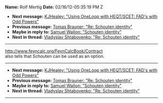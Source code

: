 **Name:** Rolf Mertig
**Date:** 02/16/12-05:35:19 PM Z

  - **Next message:** [KJHealey: "Using OneLoop with HEQT/SCET: FAD's
    with Odd Powers"](0694.html)
  - **Previous message:** [Tomas Brauner: "Re: Schouten
    identity"](0692.html)
  - **Maybe in reply to:** [Samuel Wallon: "Schouten
    identity"](0879.html)
  - **Next in thread:** [Vladyslav Shtabovenko: "Re: Schouten
    identity"](0880.html)

-----

<http://www.feyncalc.org/FeynCalcBook/Contract>  
also tells that Schouten can be used as an option.  

-----

  - **Next message:** [KJHealey: "Using OneLoop with HEQT/SCET: FAD's
    with Odd Powers"](0694.html)
  - **Previous message:** [Tomas Brauner: "Re: Schouten
    identity"](0692.html)
  - **Maybe in reply to:** [Samuel Wallon: "Schouten
    identity"](0879.html)
  - **Next in thread:** [Vladyslav Shtabovenko: "Re: Schouten
    identity"](0880.html)

-----

